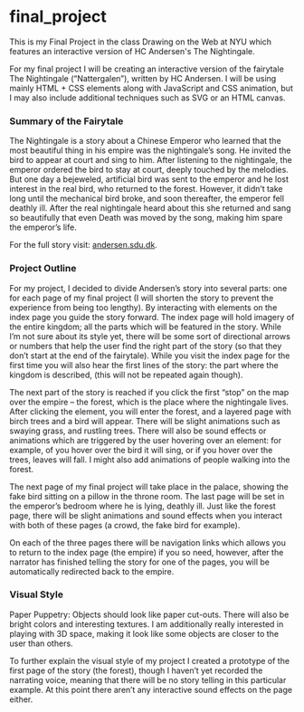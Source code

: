 # final_project
This is my Final Project in the class Drawing on the Web at NYU which features an interactive version of HC Andersen's The Nightingale. 


For my final project I will be creating an interactive version of the fairytale The Nightingale (“Nattergalen”), written by HC Andersen. I will be using mainly HTML + CSS elements along with JavaScript and CSS animation, but I may also include additional techniques such as SVG or an HTML canvas. 


### Summary of the Fairytale
The Nightingale is a story about a Chinese Emperor who learned that the most beautiful thing in his empire was the nightingale’s song. He invited the bird to appear at court and sing to him. After listening to the nightingale, the emperor ordered the bird to stay at court, deeply touched by the melodies. But one day a bejeweled, artificial bird was sent to the emperor and he lost interest in the real bird, who returned to the forest. 
However, it didn’t take long until the mechanical bird broke, and soon thereafter, the emperor fell deathly ill. After the real nightingale heard about this she returned and sang so beautifully that even Death was moved by the song, making him spare the emperor’s life. 

For the full story visit: [andersen.sdu.dk](http://www.andersen.sdu.dk/vaerk/hersholt/TheNightingale_e.html). 


### Project Outline
For my project, I decided to divide Andersen’s story into several parts: one for each page of my final project (I will shorten the story to prevent the experience from being too lengthy). By interacting with elements on the index page you guide the story forward. 
The index page will hold imagery of the entire kingdom; all the parts which will be featured in the story. While I’m not sure about its style yet, there will be some sort of directional arrows or numbers that help the user find the right part of the story (so that they don’t start at the end of the fairytale). 
While you visit the index page for the first time you will also hear the first lines of the story: the part where the kingdom is described, (this will not be repeated again though).

The next part of the story is reached if you click the first “stop” on the map over the empire – the forest, which is the place where the nightingale lives. After clicking the element, you will enter the forest, and a layered page with birch trees and a bird will appear. There will be slight animations such as swaying grass, and rustling trees. There will also be sound effects or animations which are triggered by the user hovering over an element: for example, of you hover over the bird it will sing, or if you hover over the trees, leaves will fall.
I might also add animations of people walking into the forest. 

The next page of my final project will take place in the palace, showing the fake bird sitting on a pillow in the throne room. The last page will be set in the emperor’s bedroom where he is lying, deathly ill. Just like the forest page, there will be slight animations and sound effects when you interact with both of these pages (a crowd, the fake bird for example). 

On each of the three pages there will be navigation links which allows you to return to the index page (the empire) if you so need, however, after the narrator has finished telling the story for one of the pages, you will be automatically redirected back to the empire. 


### Visual Style
Paper Puppetry: Objects should look like paper cut-outs. There will also be bright colors and interesting textures. I am additionally really interested in playing with 3D space, making it look like some objects are closer to the user than others. 

To further explain the visual style of my project I created a prototype of the first page of the story (the forest), though I haven’t yet recorded the narrating voice, meaning that there will be no story telling in this particular example. At this point there aren’t any interactive sound effects on the page either. 
